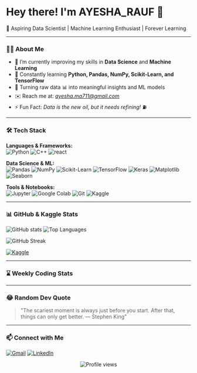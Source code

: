 # Hey there! I'm AYESHA_RAUF 👋

🚀 Aspiring Data Scientist | Machine Learning Enthusiast | Forever Learning

---

### 👨‍💻 About Me

- 🎯 I’m currently improving my skills in **Data Science** and **Machine Learning**  
- 🌱 Constantly learning **Python, Pandas, NumPy, Scikit-Learn, and TensorFlow**  
- 🔧 Turning raw data 📊 into meaningful insights and ML models  
- ✉️ Reach me at: *ayesha.ma711@gmail.com*  
- ⚡ Fun Fact: *Data is the new oil, but it needs refining!* ⛽

---

### 🛠️ Tech Stack

**Languages & Frameworks:**  
![Python](https://img.shields.io/badge/-Python-black?style=flat&logo=python)
![C++](https://img.shields.io/badge/-C++-00599C?style=flat&logo=c%2B%2B)
![react](https://img.shields.io/badge/-React-61DAFB?logoColor=black&style=flat&logo=react)

**Data Science & ML:**  
![Pandas](https://img.shields.io/badge/-Pandas-black?style=flat&logo=pandas)
![NumPy](https://img.shields.io/badge/-NumPy-black?style=flat&logo=numpy&logoColor=013243)
![Scikit-Learn](https://img.shields.io/badge/-Scikit--Learn-black?style=flat&logo=scikit-learn)
![TensorFlow](https://img.shields.io/badge/-TensorFlow-black?style=flat&logo=tensorflow&logoColor=FF6F00)
![Keras](https://img.shields.io/badge/-Keras-black?style=flat&logo=keras)
![Matplotlib](https://img.shields.io/badge/-Matplotlib-black?style=flat)
![Seaborn](https://img.shields.io/badge/-Seaborn-black?style=flat)

**Tools & Notebooks:**  
![Jupyter](https://img.shields.io/badge/-Jupyter-black?style=flat&logo=jupyter)
![Google Colab](https://img.shields.io/badge/-Google%20Colab-black?style=flat&logo=google-colab)
![Git](https://img.shields.io/badge/-Git-black?style=flat&logo=git)
![Kaggle](https://img.shields.io/badge/-Kaggle-black?style=flat&logo=kaggle)

---

### 📊 GitHub & Kaggle Stats

<p style={{display:"flex"}}>
  <img src="https://github-readme-stats.vercel.app/api?username=Ayesha-002&show_icons=true&theme=synthwave&count_private=true" alt="GitHub stats" />
  <img src="https://github-readme-stats.vercel.app/api/top-langs/?username=Ayesha-002&layout=compact&theme=cobalt" alt="Top Languages" />
</p>

<img src="https://github-readme-streak-stats.herokuapp.com/?user=Ayesha-002&theme=tokyonight" alt="GitHub Streak" />

[![Kaggle](https://img.shields.io/badge/Kaggle-Profile-blue?style=flat&logo=kaggle&logoColor=white)](https://www.kaggle.com/ayesharauf71)

---

### ⌛ Weekly Coding Stats
<!--START_SECTION:waka-->
<!--END_SECTION:waka-->

---


### 😂 Random Dev Quote
<!--START_SECTION:quote-->
> "The scariest moment is always just before you start. After that, things can only get better. — Stephen King"
<!--END_SECTION:quote-->


---

### 📫 Connect with Me

[![Gmail](https://img.shields.io/badge/-GMAIL-red?style=flat&logo=gmail&logoColor=white)](mailto:ayesha.ma711@gmail.com)
[![LinkedIn](https://img.shields.io/badge/-LINKEDIN-blue?style=flat&logo=linkedin)](https://www.linkedin.com/in/ayesha-rauf-7a695a2a4/)

<p align="center">
  <img src="https://komarev.com/ghpvc/?username=Ayesha-002&label=Profile%20views&color=0e75b6&style=flat" alt="Profile views" />

</p>

